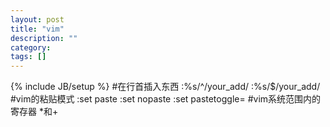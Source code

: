 ```yaml
---
layout: post
title: "vim"
description: ""
category: 
tags: []
---
```

{% include JB/setup %}
#在行首插入东西
:%s/^/your_add/
:%s/$/your_add/
#vim的粘贴模式
:set paste
:set nopaste
:set pastetoggle=<F11>
#vim系统范围内的寄存器
*和+
